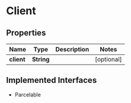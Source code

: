 

# Client

## Properties

Name | Type | Description | Notes
------------ | ------------- | ------------- | -------------
**client** | **String** |  |  [optional]


## Implemented Interfaces

* Parcelable


